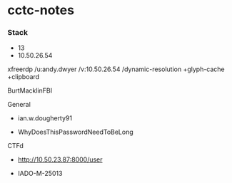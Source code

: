# cctc-notes
### Stack
- 13
- 10.50.26.54

xfreerdp /u:andy.dwyer /v:10.50.26.54 /dynamic-resolution +glyph-cache +clipboard

BurtMacklinFBI

General

  - ian.w.dougherty91
  
  - WhyDoesThisPasswordNeedToBeLong

CTFd

  - http://10.50.23.87:8000/user
  
  - IADO-M-25013
